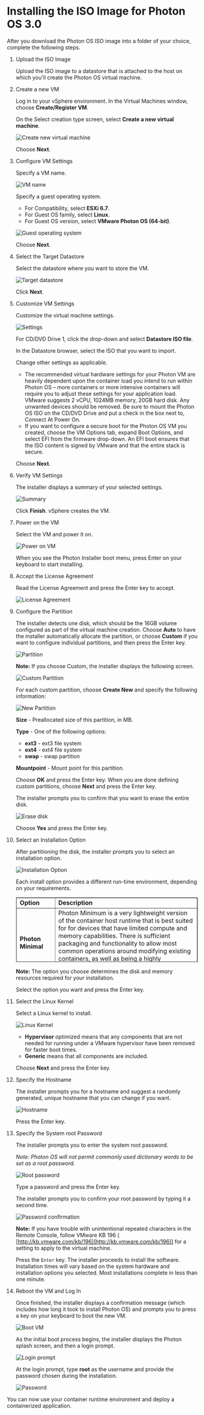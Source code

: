 # Installing the ISO Image for Photon OS 3.0

After you download the Photon OS ISO image into a folder of your choice, complete the following steps.

1. Upload the ISO Image
    
    Upload the ISO image to a datastore that is attached to the host on which you'll create the Photon OS virtual machine.

1. Create a new VM

    Log in to your vSphere environment. In the Virtual Machines window, choose **Create/Register VM**.
    
    On the Select creation type screen, select **Create a new virtual machine**.
    
    ![Create new virtual machine](images/vs-iso-new.png)
    
    Choose **Next**.

1. Configure VM Settings

    Specify a VM name.
    
    ![VM name](images/vs-iso-name.png)
    
    Specify a guest operating system.
    
    - For Compatibility, select **ESXi 6.7**.
    - For Guest OS family, select **Linux**.
    - For Guest OS version, select **VMware Photon OS (64-bit)**.
    
    ![Guest operating system](images/vs-iso-os.png)
    
    Choose  **Next**.

1. Select the Target Datastore

    Select the datastore where you want to store the VM.
    
    ![Target datastore](images/vs-iso-datastore.png)
    
    Click **Next**.

1. Customize VM Settings

    Customize the virtual machine settings.
    
    ![Settings](images/vs-iso-customize.png)
    
    For CD/DVD Drive 1, click the drop-down and select **Datastore ISO file**.
    
    In the Datastore browser, select the ISO that you want to import.
    
    Change other settings as applicable.
    
    - The recommended virtual hardware settings for your Photon VM are heavily dependent upon the container load you intend to run within Photon OS – more containers or more intensive containers will require you to adjust these settings for your application load. VMware suggests 2 vCPU, 1024MB memory, 20GB hard disk. Any unwanted devices should be removed. Be sure to mount the Photon OS ISO on the CD/DVD Drive and put a check in the box next to, Connect At Power On.
    - If you want to configure a secure boot for the Photon OS VM you created, choose the VM Options tab, expand Boot Options, and select EFI from the firmware drop-down.  An EFI boot ensures that the ISO content is signed by VMware and that the entire stack is secure.
    
    Choose **Next**.

1. Verify VM Settings

    The installer displays a summary of your selected settings.
    
    ![Summary](images/vs-iso-ready.png)
    
    Click **Finish**. vSphere creates the VM.

1. Power on the VM

    Select the VM and power it on.

    ![Power on VM](images/vs-iso-install.png)
    
    When you see the Photon Installer boot menu, press Enter on your keyboard to start installing.

1. Accept the License Agreement

    Read the License Agreement and press the Enter key to accept.
    
    ![License Agreement](images/vs-iso-license.png)

1. Configure the Partition

    The installer detects one disk, which should be the 16GB volume configured as part of the virtual machine creation. Choose **Auto**  to have the installer automatically allocate the partition, or choose **Custom**  if you want to configure individual partitions, and then press the Enter key.
    
    ![Partition](images/vs-iso-partition.png)
    
    **Note:**  If you choose Custom, the installer displays the following screen.
    
    ![Custom Partition](images/vs-iso-partition-custom.png)
    
    For each custom partition, choose **Create New**  and specify the following information:
    
    ![New Partition](images/vs-iso-partition-new.png)
    
    **Size** - Preallocated size of this partition, in MB.
    
    **Type** - One of the following options:
    
    - **ext3** - ext3 file system
    - **ext4** - ext4 file system
    - **swap** - swap partition
    
    **Mountpoint** - Mount point for this partition.
    
    Choose **OK** and press the Enter key. When you are done defining custom partitions, choose **Next** and press the Enter key.
    
    The installer prompts you to confirm that you want to erase the entire disk.
    
    ![Erase disk](images/vs-iso-erase.png)
    
    Choose **Yes** and press the Enter key.

1. Select an Installation Option
    
    After partitioning the disk, the installer prompts you to select an installation option.
    
    ![Installation Option](images/vs-iso-install-option.png)
    
    Each install option provides a different run-time environment, depending on your requirements.
    
	  <table style="height: 170px;" border="1" cellspacing="0" cellpadding="10">
		<tbody>
		<tr>
		<td><b>Option</b></td>
		<td><b>Description</b></td>
		</tr>
		<tr>
		<td><b>Photon Minimal</b></td>
		<td>Photon Minimum is a very lightweight version of the container host runtime that is best suited for  for devices that have limited compute and memory capabilities. There is sufficient packaging and functionality to allow most common operations around modifying existing containers, as well as being a highly performant and full-featured runtime.</p></td>
		</tr>
		<tr>
		<td><b>Photon Developer</b></td>
		<td>Photon Developer includes several additional packages to enhance the authoring and packaging of containerized applications and/or system customization. Use Photon Developer for developing and packaging the application that will be run as a container, as well as authoring the container, itself. For testing and validation purposes, Photon Developer includes all components necessary to run containers.</td>
		</tr>
		<tr>
		<td><b>Photon Edge<b></td>
		<td>Photon Edge includes packages relevant to an edge gateway device.</td>
		</tr>
		</tbody>
		</table>
    
    **Note:**  The option you choose determines the disk and memory resources required for your installation.
    
    Select the option you want and press the Enter key.

1. Select the Linux Kernel

    Select a Linux kernel to install.
    
    ![Linux Kernel](images/vs-iso-kernel.png)
    
    - **Hypervisor**  optimized means that any components that are not needed for running under a VMware hypervisor have been removed for faster boot times.
    - **Generic**  means that all components are included.
    
    Choose **Next** and press the Enter key.

1. Specify the Hostname

    The installer prompts you for a hostname and suggest a randomly generated, unique hostname that you can change if you want.
    
    ![Hostname](images/vs-iso-hostname.png)
    
    Press the Enter key.

1. Specify the System root Password

    The installer prompts you to enter the system root password.
    
    _Note: Photon OS will not permit commonly used dictionary words to be set as a root password._
    
    ![Root password](images/vs-iso-root-password.png)
    
    Type a password and press the Enter key.
    
    The installer prompts you to confirm your root password by typing it a second time.
    
    ![Password confirmation](images/vs-iso-root-password-confirm.png)
    
    **Note:** If you have trouble with unintentional repeated characters in the Remote Console, follow VMware KB 196 ( [http://kb.vmware.com/kb/196](http://kb.vmware.com/kb/196)) for a setting to apply to the virtual machine.
    
    Press the `Enter` key. The installer proceeds to install the software. Installation times will vary based on the system hardware and installation options you selected. Most installations complete in less than one minute.

1. Reboot the VM and Log In

    Once finished, the installer displays a confirmation message (which includes how long it took to install Photon OS) and prompts you to press a key on your keyboard to boot the new VM.
    
    ![Boot VM](images/vs-iso-installed.png)
    
    As the initial boot process begins, the installer displays the Photon splash screen, and then a login prompt.
    
    ![Login prompt](images/vs-iso-splash.png)
    
    At the login prompt, type **root**  as the username and provide the password chosen during the installation.
    
    ![Password](images/vs-iso-login.png)
    
You can now use your container runtime environment and deploy a containerized application.